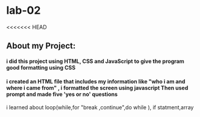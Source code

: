 # lab-02
<<<<<<< HEAD
 ## About my Project:
#### i did this project using HTML, CSS and JavaScript to give the program good formatting using CSS
 #### i created an HTML file that includes my information like "who i am and where i came from" , i formatted the screen using javascript Then used prompt and made five 'yes or no' questions 

i learned about loop(while,for "break ,continue",do while ),
if statment,array